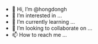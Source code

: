 - 👋 Hi, I’m @hongdongh
- 👀 I’m interested in ...
- 🌱 I’m currently learning ...
- 💞️ I’m looking to collaborate on ...
- 📫 How to reach me ...

<!---
hongdongh/hongdongh is a ✨ special ✨ repository because its `README.md` (this file) appears on your GitHub profile.
You can click the Preview link to take a look at your changes.
--->
